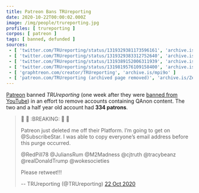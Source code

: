 ```yaml
---
title: Patreon Bans TRUreporting
date: 2020-10-22T00:00:02.000Z
image: /img/people/trureporting.jpg
profiles: [ trureporting ]
corpos: [ patreon ]
tags: [ banned, defunded ]
sources:
 - [ 'twitter.com/TRUreporting/status/1319329381173596161', 'archive.is/5s54O' ]
 - [ 'twitter.com/TRUreporting/status/1319329383312752640', 'archive.is/v85uR' ]
 - [ 'twitter.com/TRUreporting/status/1319389152006311939', 'archive.is/yepwf' ]
 - [ 'twitter.com/TRUreporting/status/1319819576109158400', 'archive.is/aGo8h' ]
 - [ 'graphtreon.com/creator/TRUreporting', 'archive.is/mpi9o' ]
 - [ 'patreon.com/TRUreporting (archived page removed)', 'archive.is/ZeTtK' ]
---
```


[Patreon](/patreon/) banned _TRUreporting_ (one week after they were [banned
from YouTube](/e/youtube-bans-trureporting/)) in an effort to remove
accounts containing QAnon content. The two and a half year old account had
**334 patrons**.

> 🚨 🚨 :BREAKING: 🚨 🚨
>
>
> Patreon just deleted me off their Platform. I’m going to get on
> @SubscribeStar. I was able to copy everyone’s email address before this purge
> occurred.
>
> @RedPill78 @JuliansRum @M2Madness @cjtruth @tracybeanz @realDonaldTrump
> @wokesocieties
>
> Please retweet!!!
>
> -- TRUreporting (@TRUreporting) [22 Oct 2020](https://archive.is/5s54O)
